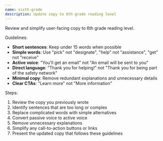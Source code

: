 ```yaml
---
name: sixth-grade
description: Update copy to 6th grade reading level
---
```


Review and simplify user-facing copy to 6th grade reading level.

Guidelines:

- **Short sentences**: Keep under 15 words when possible
- **Simple words**: Use "pick" not "designate", "help" not "assistance", "get" not "receive"
- **Active voice**: "You'll get an email" not "An email will be sent to you"
- **Direct language**: "Thank you for helping!" not "Thank you for being part of the safety network"
- **Minimal copy**: Remove redundant explanations and unnecessary details
- **Clear CTAs**: "Learn more" not "More information"

Steps:

1. Review the copy you previously wrote
2. Identify sentences that are too long or complex
3. Replace complicated words with simple alternatives
4. Convert passive voice to active voice
5. Remove unnecessary explanations
6. Simplify any call-to-action buttons or links
7. Present the updated copy that follows these guidelines

